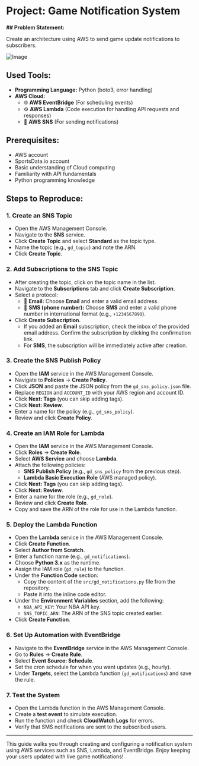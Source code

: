 # Project: Game Notification System

**## Problem Statement:**

Create an architecture using AWS to send game update notifications to subscribers.

![Image](your-image-url-here)

## Used Tools:

- **Programming Language:** Python (boto3, error handling)
- **AWS Cloud:**
  - 🌐 **AWS EventBridge** (For scheduling events)
  - ⚙️ **AWS Lambda** (Code execution for handling API requests and responses)
  - 📲 **AWS SNS** (For sending notifications)

## Prerequisites:

- AWS account
- SportsData.io account
- Basic understanding of Cloud computing
- Familiarity with API fundamentals
- Python programming knowledge

## Steps to Reproduce:

### 1. Create an SNS Topic

- Open the AWS Management Console.
- Navigate to the **SNS** service.
- Click **Create Topic** and select **Standard** as the topic type.
- Name the topic (e.g., `gd_topic`) and note the ARN.
- Click **Create Topic**.

### 2. Add Subscriptions to the SNS Topic

- After creating the topic, click on the topic name in the list.
- Navigate to the **Subscriptions** tab and click **Create Subscription**.
- Select a protocol:
  - 📧 **Email:** Choose **Email** and enter a valid email address.
  - 📱 **SMS (phone number):** Choose **SMS** and enter a valid phone number in international format (e.g., `+1234567890`).
- Click **Create Subscription**.
  - If you added an **Email** subscription, check the inbox of the provided email address. Confirm the subscription by clicking the confirmation link.
  - For **SMS**, the subscription will be immediately active after creation.

### 3. Create the SNS Publish Policy

- Open the **IAM** service in the AWS Management Console.
- Navigate to **Policies** → **Create Policy**.
- Click **JSON** and paste the JSON policy from the `gd_sns_policy.json` file.
- Replace `REGION` and `ACCOUNT_ID` with your AWS region and account ID.
- Click **Next: Tags** (you can skip adding tags).
- Click **Next: Review**.
- Enter a name for the policy (e.g., `gd_sns_policy`).
- Review and click **Create Policy**.

### 4. Create an IAM Role for Lambda

- Open the **IAM** service in the AWS Management Console.
- Click **Roles** → **Create Role**.
- Select **AWS Service** and choose **Lambda**.
- Attach the following policies:
  - **SNS Publish Policy** (e.g., `gd_sns_policy` from the previous step).
  - **Lambda Basic Execution Role** (AWS managed policy).
- Click **Next: Tags** (you can skip adding tags).
- Click **Next: Review**.
- Enter a name for the role (e.g., `gd_role`).
- Review and click **Create Role**.
- Copy and save the ARN of the role for use in the Lambda function.

### 5. Deploy the Lambda Function

- Open the **Lambda** service in the AWS Management Console.
- Click **Create Function**.
- Select **Author from Scratch**.
- Enter a function name (e.g., `gd_notifications`).
- Choose **Python 3.x** as the runtime.
- Assign the IAM role (`gd_role`) to the function.
- Under the **Function Code** section:
  - Copy the content of the `src/gd_notifications.py` file from the repository.
  - Paste it into the inline code editor.
- Under the **Environment Variables** section, add the following:
  - `NBA_API_KEY`: Your NBA API key.
  - `SNS_TOPIC_ARN`: The ARN of the SNS topic created earlier.
- Click **Create Function**.

### 6. Set Up Automation with EventBridge

- Navigate to the **EventBridge** service in the AWS Management Console.
- Go to **Rules** → **Create Rule**.
- Select **Event Source: Schedule**.
- Set the cron schedule for when you want updates (e.g., hourly).
- Under **Targets**, select the Lambda function (`gd_notifications`) and save the rule.

### 7. Test the System

- Open the Lambda function in the AWS Management Console.
- Create a **test event** to simulate execution.
- Run the function and check **CloudWatch Logs** for errors.
- Verify that SMS notifications are sent to the subscribed users.

---

This guide walks you through creating and configuring a notification system using AWS services such as SNS, Lambda, and EventBridge. Enjoy keeping your users updated with live game notifications!
